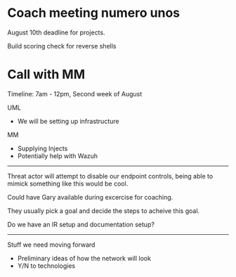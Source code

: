 # Coach meeting numero unos

August 10th deadline for projects.

Build scoring check for reverse shells

# Call with MM

Timeline: 7am - 12pm, Second week of August

UML

- We will be setting up infrastructure

MM

- Supplying Injects
- Potentially help with Wazuh

---

Threat actor will attempt to disable our endpoint controls, being able to mimick something like this would be cool.

Could have Gary available during excercise for coaching.

They usually pick a goal and decide the steps to acheive this goal.

Do we have an IR setup and documentation setup?

---

Stuff we need moving forward

- Preliminary ideas of how the network will look
- Y/N to technologies
